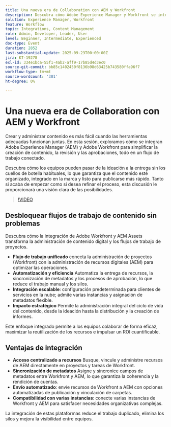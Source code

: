 ```yaml
---
title: Una nueva era de Collaboration con AEM y Workfront
description: Descubra cómo Adobe Experience Manager y Workfront se integran para simplificar la creación de contenido, la revisión y las aprobaciones. Descubra cómo los flujos de trabajo conectados ayudan a los equipos a pasar de las ideas a la entrega más rápido, al tiempo que mantienen el contenido organizado, en la marca y listo para su lanzamiento.
solution: Experience Manager, Workfront
feature: Workflow
topic: Integrations, Content Management
role: Admin, Developer, Leader, User
level: Beginner, Intermediate, Experienced
doc-type: Event
duration: 2852
last-substantial-update: 2025-09-23T00:00:00Z
jira: KT-19278
exl-id: 334e1bca-55f1-4ab2-aff9-17b85d4d3ec0
source-git-commit: bb85c1402450f8136b98d63425b743580ffa96f7
workflow-type: tm+mt
source-wordcount: '301'
ht-degree: 0%

---
```


# Una nueva era de Collaboration con AEM y Workfront

Crear y administrar contenido es más fácil cuando las herramientas adecuadas funcionan juntas. En esta sesión, exploramos cómo se integran Adobe Experience Manager (AEM) y Adobe Workfront para simplificar la creación de contenido, la revisión y las aprobaciones, todo en un flujo de trabajo conectado.

Descubra cómo los equipos pueden pasar de la ideación a la entrega sin los cuellos de botella habituales, lo que garantiza que el contenido esté organizado, integrado en la marca y listo para publicarse más rápido. Tanto si acaba de empezar como si desea refinar el proceso, esta discusión le proporcionará una visión clara de las posibilidades.

>[!VIDEO](https://video.tv.adobe.com/v/3475186/?learn=on&enablevpops)

## Desbloquear flujos de trabajo de contenido sin problemas

Descubra cómo la integración de Adobe Workfront y AEM Assets transforma la administración de contenido digital y los flujos de trabajo de proyectos.

* **Flujo de trabajo unificado** conecta la administración de proyectos (Workfront) con la administración de recursos digitales (AEM) para optimizar las operaciones.
* **Automatización y eficiencia** Automatiza la entrega de recursos, la sincronización de metadatos y los procesos de aprobación, lo que reduce el trabajo manual y los silos.
* **Integración escalable**: configuración predeterminada para clientes de servicios en la nube; admite varias instancias y asignación de metadatos flexible.
* **Impacto estratégico** Permite la administración integral del ciclo de vida del contenido, desde la ideación hasta la distribución y la creación de informes.

Este enfoque integrado permite a los equipos colaborar de forma eficaz, maximizar la reutilización de los recursos e impulsar un ROI cuantificable.

## Ventajas de integración

* **Acceso centralizado a recursos** Busque, vincule y administre recursos de AEM directamente en proyectos y tareas de Workfront.
* **Sincronización de metadatos** Asigne y sincronice campos de metadatos entre Workfront y AEM, lo que garantiza la coherencia y la rendición de cuentas.
* **Envío automatizado**: envíe recursos de Workfront a AEM con opciones automatizadas de publicación y vinculación de carpetas.
* **Compatibilidad con varias instancias**: conecte varias instancias de Workfront y AEM para satisfacer necesidades organizativas complejas.

La integración de estas plataformas reduce el trabajo duplicado, elimina los silos y mejora la visibilidad entre equipos.

